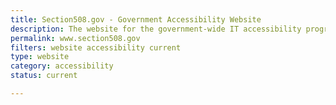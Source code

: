 ```yaml
---
title: Section508.gov - Government Accessibility Website
description: The website for the government-wide IT accessibility program. Get resources and guidance on how to build accessible information technology.
permalink: www.section508.gov
filters: website accessibility current
type: website
category: accessibility
status: current

---
```

